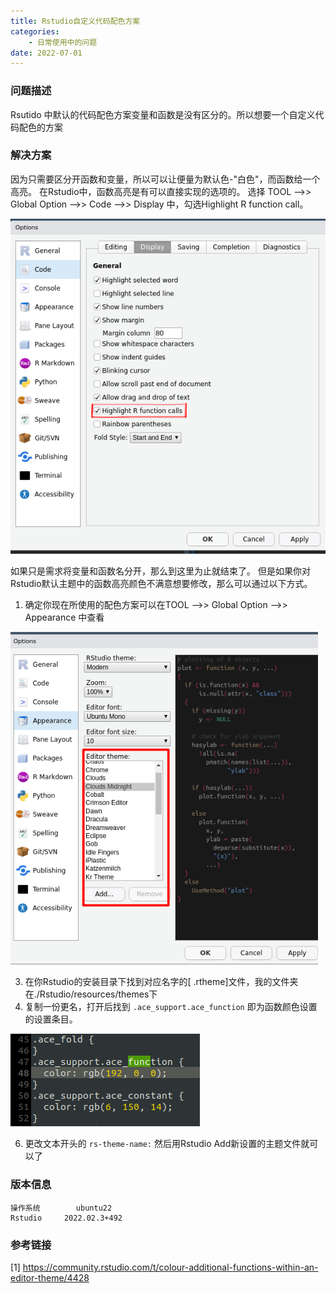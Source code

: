 ```yaml
---
title: Rstudio自定义代码配色方案
categories:
	- 日常使用中的问题
date: 2022-07-01
---
```


### 问题描述
Rsutido 中默认的代码配色方案变量和函数是没有区分的。所以想要一个自定义代码配色的方案

### 解决方案
因为只需要区分开函数和变量，所以可以让便量为默认色-"白色"，而函数给一个高亮。
在Rstudio中，函数高亮是有可以直接实现的选项的。
选择 TOOL -->> Global Option -->> Code -->> Display 中，勾选Highlight R function call。

![p1](https://raw.githubusercontent.com/Lantary/Private_warehouses/main/Rstudio%E8%87%AA%E5%AE%9A%E4%B9%89%E4%BB%A3%E7%A0%81%E9%85%8D%E8%89%B2%E6%96%B9%E6%A1%88_p1.png)

如果只是需求将变量和函数名分开，那么到这里为止就结束了。
但是如果你对Rstudio默认主题中的函数高亮颜色不满意想要修改，那么可以通过以下方式。

1. 确定你现在所使用的配色方案可以在TOOL -->> Global Option -->> Appearance 中查看

![p2](https://raw.githubusercontent.com/Lantary/Private_warehouses/main/Rstudio%E8%87%AA%E5%AE%9A%E4%B9%89%E4%BB%A3%E7%A0%81%E9%85%8D%E8%89%B2%E6%96%B9%E6%A1%88_p2.png)

3. 在你Rstudio的安装目录下找到对应名字的[ .rtheme]文件，我的文件夹在./Rstudio/resources/themes下
4. 复制一份更名，打开后找到 `.ace_support.ace_function` 即为函数颜色设置的设置条目。

![p3](https://raw.githubusercontent.com/Lantary/Private_warehouses/main/Rstudio%E8%87%AA%E5%AE%9A%E4%B9%89%E4%BB%A3%E7%A0%81%E9%85%8D%E8%89%B2%E6%96%B9%E6%A1%88_p3.png)

6. 更改文本开头的  `rs-theme-name:` 然后用Rstudio Add新设置的主题文件就可以了


### 版本信息
```
操作系统		ubuntu22
Rstudio		2022.02.3+492
```


### 参考链接
[1] https://community.rstudio.com/t/colour-additional-functions-within-an-editor-theme/4428



